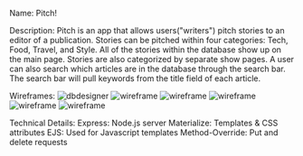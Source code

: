 Name: Pitch!

Description: Pitch is an app that allows users("writers") pitch stories to an editor of a publication.
Stories can be pitched within four categories: Tech, Food, Travel, and Style.
All of the stories within the database show up on the main page.
Stories are also categorized by separate show pages.
A user can also search which articles are in the database through the search bar.
The search bar will pull keywords from the title field of each article.

Wireframes:
![dbdesigner](wireframes/dbdesigner.png)
![wireframe](wireframes/wireframe1.png)
![wireframe](wireframes/wireframe2.png)
![wireframe](wireframes/wireframe3.png)
![wireframe](wireframes/wireframe4.png)
![wireframe](wireframes/wireframe5.png)


Technical Details:
Express: Node.js server
Materialize: Templates & CSS attributes
EJS: Used for Javascript templates
Method-Override: Put and delete requests
